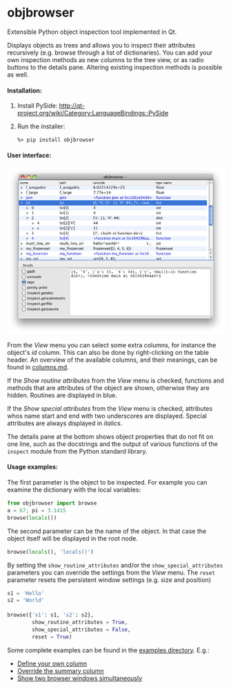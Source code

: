objbrowser
==========

Extensible Python object inspection tool implemented in Qt.

Displays objects as trees and allows you to inspect their attributes
recursively (e.g. browse through a list of dictionaries). You can add 
your own inspection methods as new columns to the tree view, or as radio buttons
to the details pane. Altering existing inspection methods is possible as well.


#### Installation:

1.	Install PySide:
	http://qt-project.org/wiki/Category:LanguageBindings::PySide
	
2.	Run the installer:

		%> pip install objbrowser
		

#### User interface:

![objbrowser screen shot](screen_shot.png)


From the _View_ menu you can select some extra columns, for instance the 
object's _id_ column. This can also be done by right-clicking on the table
header. An overview of the available columns, and their meanings, can be
found in [columns.md](columns.md).

If the _Show routine attributes_ from the _View_ menu is checked, 
functions and methods that are attributes of the object are shown, 
otherwise they are hidden. Routines are displayed in blue.

If the _Show special attributes_ from the _View_ menu is checked,
attributes whos name start and end with two underscores are displayed.
Special attributes are always displayed in _italics_.

The details pane at the bottom shows object properties that do not fit
on one line, such as the docstrings and the output of various functions 
of the `inspect` module from the Python standard library.


#### Usage examples:

The first parameter is the object to be inspected. For example you can 
examine the dictionary with the local variables:

```Python
from objbrowser import browse
a = 67; pi = 3.1415 
browse(locals())
```

The second parameter can be the name of the object. In that case the object
itself will be displayed in the root node.

```Python
browse(locals(), 'locals()')
```

By setting the `show_routine_attributes` and/or the `show_special_attributes` 
parameters you can override the settings from the _View_ menu. The `reset`
parameter resets the persistent window settings (e.g. size and position)

```Python
s1 = 'Hello'
s2 = 'World'

browse({'s1': s1, 's2': s2}, 
        show_routine_attributes = True,
        show_special_attributes = False, 
        reset = True)
```

Some complete examples can be found in the [examples directory](examples). E.g.:

* [Define your own column](examples/simple_add_column.py)
* [Override the summary column](examples/override_summary.py)
* [Show two browser windows simultaneously](examples/modules.py)

